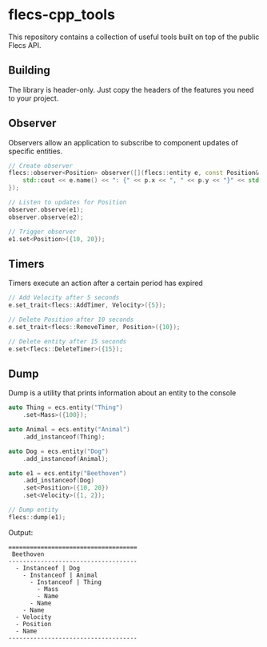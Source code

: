 # flecs-cpp_tools
This repository contains a collection of useful tools built on top of the public Flecs API.

## Building
The library is header-only. Just copy the headers of the features you need to your project.

## Observer
Observers allow an application to subscribe to component updates of specific entities.

```cpp
// Create observer
flecs::observer<Position> observer([](flecs::entity e, const Position& p) {
    std::cout << e.name() << ": {" << p.x << ", " << p.y << "}" << std::endl;
});

// Listen to updates for Position
observer.observe(e1);
observer.observe(e2);

// Trigger observer
e1.set<Position>({10, 20});
```

## Timers
Timers execute an action after a certain period has expired
```cpp
// Add Velocity after 5 seconds
e.set_trait<flecs::AddTimer, Velocity>({5});

// Delete Position after 10 seconds
e.set_trait<flecs::RemoveTimer, Position>({10});

// Delete entity after 15 seconds
e.set<flecs::DeleteTimer>({15});
```

## Dump
Dump is a utility that prints information about an entity to the console

```cpp
auto Thing = ecs.entity("Thing")
    .set<Mass>({100});

auto Animal = ecs.entity("Animal")
    .add_instanceof(Thing);  

auto Dog = ecs.entity("Dog")
    .add_instanceof(Animal);           

auto e1 = ecs.entity("Beethoven")
    .add_instanceof(Dog)
    .set<Position>({10, 20})
    .set<Velocity>({1, 2});

// Dump entity
flecs::dump(e1);
```
Output:
```
====================================
 Beethoven
------------------------------------
  - Instanceof | Dog
    - Instanceof | Animal
      - Instanceof | Thing
        - Mass
        - Name
      - Name
    - Name
  - Velocity
  - Position
  - Name
------------------------------------
```
